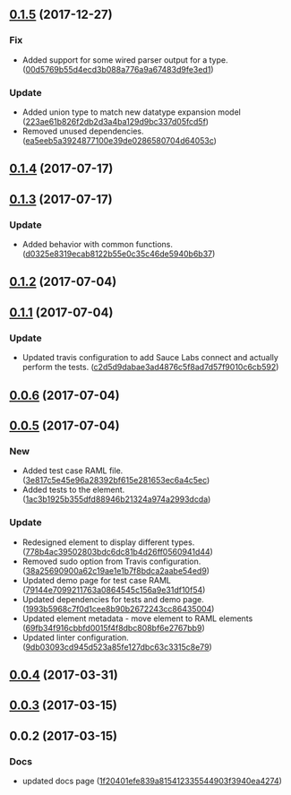 <a name="0.1.5"></a>
## [0.1.5](https://github.com/advanced-rest-client/raml-docs-types-viewer/compare/0.1.3...0.1.5) (2017-12-27)


### Fix

* Added support for some wired parser output for a type. ([00d5769b55d4ecd3b088a776a9a67483d9fe3ed1](https://github.com/advanced-rest-client/raml-docs-types-viewer/commit/00d5769b55d4ecd3b088a776a9a67483d9fe3ed1))

### Update

* Added union type to match new datatype expansion model ([223ae61b826f2db2d3a4ba129d9bc337d05fcd5f](https://github.com/advanced-rest-client/raml-docs-types-viewer/commit/223ae61b826f2db2d3a4ba129d9bc337d05fcd5f))
* Removed unused dependencies. ([ea5eeb5a3924877100e39de0286580704d64053c](https://github.com/advanced-rest-client/raml-docs-types-viewer/commit/ea5eeb5a3924877100e39de0286580704d64053c))



<a name="0.1.4"></a>
## [0.1.4](https://github.com/advanced-rest-client/raml-docs-types-viewer/compare/0.1.3...v0.1.4) (2017-07-17)




<a name="0.1.3"></a>
## [0.1.3](https://github.com/advanced-rest-client/raml-docs-types-viewer/compare/0.1.2...v0.1.3) (2017-07-17)


### Update

* Added behavior with common functions. ([d0325e8319ecab8122b55e0c35c46de5940b6b37](https://github.com/advanced-rest-client/raml-docs-types-viewer/commit/d0325e8319ecab8122b55e0c35c46de5940b6b37))



<a name="0.1.2"></a>
## [0.1.2](https://github.com/advanced-rest-client/raml-docs-types-viewer/compare/0.1.1...v0.1.2) (2017-07-04)




<a name="0.1.1"></a>
## [0.1.1](https://github.com/advanced-rest-client/raml-docs-types-viewer/compare/0.0.6...v0.1.1) (2017-07-04)


### Update

* Updated travis configuration to add Sauce Labs connect and actually perform the tests. ([c2d5d9dabae3ad4876c5f8ad7d57f9010c6cb592](https://github.com/advanced-rest-client/raml-docs-types-viewer/commit/c2d5d9dabae3ad4876c5f8ad7d57f9010c6cb592))



<a name="0.0.6"></a>
## [0.0.6](https://github.com/advanced-rest-client/raml-docs-types-viewer/compare/0.0.5...v0.0.6) (2017-07-04)




<a name="0.0.5"></a>
## [0.0.5](https://github.com/advanced-rest-client/raml-docs-types-viewer/compare/0.0.3...v0.0.5) (2017-07-04)


### New

* Added test case RAML file. ([3e817c5e45e96a28392bf615e281653ec6a4c5ec](https://github.com/advanced-rest-client/raml-docs-types-viewer/commit/3e817c5e45e96a28392bf615e281653ec6a4c5ec))
* Added tests to the element. ([1ac3b1925b355dfd88946b21324a974a2993dcda](https://github.com/advanced-rest-client/raml-docs-types-viewer/commit/1ac3b1925b355dfd88946b21324a974a2993dcda))

### Update

* Redesigned element to display different types. ([778b4ac39502803bdc6dc81b4d26ff0560941d44](https://github.com/advanced-rest-client/raml-docs-types-viewer/commit/778b4ac39502803bdc6dc81b4d26ff0560941d44))
* Removed sudo option from Travis configuration. ([38a25690900a62c19ae1e1b7f8bdca2aabe54ed9](https://github.com/advanced-rest-client/raml-docs-types-viewer/commit/38a25690900a62c19ae1e1b7f8bdca2aabe54ed9))
* Updated demo page for test case RAML ([79144e7099211763a0864545c156a9e31df10f54](https://github.com/advanced-rest-client/raml-docs-types-viewer/commit/79144e7099211763a0864545c156a9e31df10f54))
* Updated dependencies for tests and demo page. ([1993b5968c7f0d1cee8b90b2672243cc86435004](https://github.com/advanced-rest-client/raml-docs-types-viewer/commit/1993b5968c7f0d1cee8b90b2672243cc86435004))
* Updated element metadata - move element to RAML elements ([69fb34f916cbbfd0015f4f8dbc808bf6e2767bb9](https://github.com/advanced-rest-client/raml-docs-types-viewer/commit/69fb34f916cbbfd0015f4f8dbc808bf6e2767bb9))
* Updated linter configuration. ([9db03093cd945d523a85fe127dbc63c3315c8e79](https://github.com/advanced-rest-client/raml-docs-types-viewer/commit/9db03093cd945d523a85fe127dbc63c3315c8e79))



<a name="0.0.4"></a>
## [0.0.4](https://github.com/advanced-rest-client/raml-docs-types-viewer/compare/0.0.3...v0.0.4) (2017-03-31)




<a name="0.0.3"></a>
## [0.0.3](https://github.com/advanced-rest-client/raml-docs-types-viewer/compare/0.0.2...v0.0.3) (2017-03-15)




<a name="0.0.2"></a>
## 0.0.2 (2017-03-15)


### Docs

* updated docs page ([1f20401efe839a815412335544903f3940ea4274](https://github.com/advanced-rest-client/raml-docs-types-viewer/commit/1f20401efe839a815412335544903f3940ea4274))



